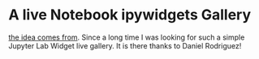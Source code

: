 # A live Notebook ipywidgets Gallery

[the idea comes from](https://github.com/danielfrg/jupyter-flex.git). Since a long time I was looking for such a simple Jupyter Lab Widget live gallery. It is there thanks to Daniel Rodriguez!